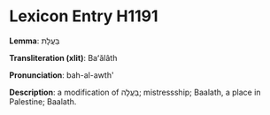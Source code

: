 # Lexicon Entry H1191

**Lemma**: בַּעֲלָת

**Transliteration (xlit)**: Baʻălâth

**Pronunciation**: bah-al-awth'

**Description**:
a modification of בַּעֲלָה; mistressship; Baalath, a place in Palestine; Baalath.
